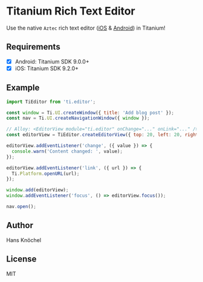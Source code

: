 # Titanium Rich Text Editor

Use the native `Aztec` rich text editor ([iOS](https://github.com/wordpress-mobile/AztecEditor-ios) & [Android](https://github.com/wordpress-mobile/AztecEditor-Android)) in Titanium!

## Requirements

- [x] Android: Titanium SDK 9.0.0+
- [x] iOS: Titanium SDK 9.2.0+

## Example

```js
import TiEditor from 'ti.editor';

const window = Ti.UI.createWindow({ title: 'Add blog post' });
const nav = Ti.UI.createNavigationWindow({ window });

// Alloy: <EditorView module="ti.editor" onChange="..." onLink="..." />
const editorView = TiEditor.createEditorView({ top: 20, left: 20, right: 20 });

editorView.addEventListener('change', ({ value }) => {
  console.warn('Content changed: ', value);
});

editorView.addEventListener('link', ({ url }) => {
  Ti.Platform.openURL(url);
});

window.add(editorView);
window.addEventListener('focus', () => editorView.focus());

nav.open();
```

## Author

Hans Knöchel

## License

MIT
